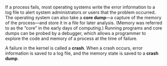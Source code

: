 If a process fails, most operating systems write the error information to a log file to alert system administrators or users that the problem occurred. The operating system can also take a **core dump**—a capture of the memory of the process—and store it in a file for later analysis. (Memory was referred to as the “core” in the early days of computing.) Running programs and core dumps can be probed by a debugger, which allows a programmer to explore the code and memory of a process at the time of failure.

A failure in the kernel is called a **crash**. When a crash occurs, error information is saved to a log file, and the memory state is saved to a **crash dump**.
